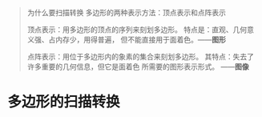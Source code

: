> 为什么要扫描转换
> 多边形的两种表示方法：顶点表示和点阵表示
>
> 顶点表示：用多边形的顶点的序列来刻划多边形。
> 特点是：直观、几何意义强、占内存少，用得普遍，
> 但不能直接用于面着色。——**图形**
 >
> 点阵表示：用位于多边形内的象素的集合来刻划多边形。
> 其特点：失去了许多重要的几何信息，但它是面着色
> 所需要的图形表示形式。 ——**图像**

# 多边形的扫描转换